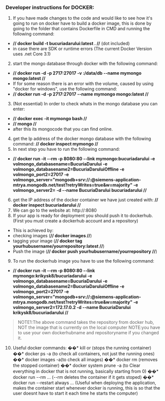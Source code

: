 ### Developer instructions for DOCKER:


1. If you have made changes to the code and would like to see how it's going to run on docker have to build a docker image, this is done by going to the folder that contains Dockerfile in CMD and running the following command:
- **//   docker build -t bucuriadarului:latest .   //**  (dot included)
- in case there are SDK or runtime errors (The current Docker Version uses .net Core 3.1)
2. start the mongo database through docker with the following command:
- **//   docker run -d -p 2717:27017 -v :/data/db --name mymongo mongo:latest   //**
- If for some reason there is an error with the volume, caused by using "docker for windows", use the following command:
- **//   docker run -d -p 2717:27017 --name mymongo mongo:latest   //**
3. (Not essential) In order to check whats in the mongo database you can enter:
- **//   docker exec -it mymongo bash   //**
- **//   mongo   //**
- after this its mongocode that you can find online.
4. get the Ip address of the docker mongo database with the following command:
**//   docker inspect mymongo   //**
5. In next step you have to run the following command:
- **//   docker run -it --rm -p 8080:80 --link mymongo:bucuriadarului -e volmongo_databasename=BucuriaDarului -e volmongo_databasename2=BucuriaDaruluiOffline -e volmongo_port2=27017 -e volmongo_server="mongodb+srv://<username>:<password>@siemens-application-mtrya.mongodb.net/test?retryWrites=true&w=majority" -e volmongo_server2=<IP address of the mongo database> -d --name BucuriaDarului bucuriadarului   //**
6. get the IP address of the docker container we have just created with:
**//   docker inspect bucuriadarului   //**
7. We can go to the website at:
http://<Ipofcontainer>:8080
8. If your app is ready for deployment you should push it to dockerhub.(First you must create a dockerhub account and a repository)
- This is achieved by:
- checking images (**//   docker images   //**)
- tagging your image (**//   docker tag <IDOFIMAGE> yourhubusername/yourrepository:latest   //**) 
- Push the image (**//   docker push yourhubusername/yourrepository   //**)
9. To run the dockerhub image you have to use the following command:
- **//   docker run -it --rm -p 8080:80 --link mymongo:krikysk8/bucuriadarului -e volmongo_databasename=BucuriaDarului -e volmongo_databasename2=BucuriaDaruluiOffline -e volmongo_port2=27017 -e volmongo_server="mongodb+srv://<username>:<password>@siemens-application-mtrya.mongodb.net/test?retryWrites=true&w=majority" -e volmongo_server2=172.17.0.2 -d --name BucuriaDarului krikysk8/bucuriadarului   //**
>  NOTE1:The above command takes the repository from docker hub, NOT the image that is currently on the local computer
>  NOTE:you have to use your own dockerhubname and repositoryname if you changed it.
10. Useful docker commands:
��* kill <id> or <name> (stops the running container)
��* docker ps -a (to check all containers, not just the running ones)
��* docker images -a(to check all images)
��* docker rm <id> (removes the stopped container)
��* docker system prune -a (to Clear everything in docker that is not running, basically starting from 0)
��* docker run --rm ... (--rm deletes the container if it gets stoped)
��* docker run --restart always ... (Useful when deploying the application, makes the container start whenever docker is running, this is so that the user doesnt have to start it each time he starts the computer) 